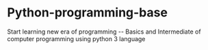 # Python-programming-base
Start learning new era of programming -- Basics and Intermediate of computer programming using python 3 language
